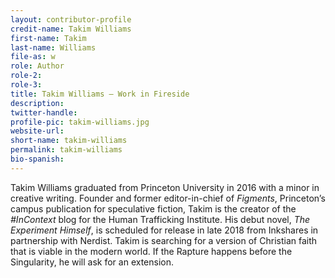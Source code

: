 ```yaml
---
layout: contributor-profile
credit-name: Takim Williams
first-name: Takim
last-name: Williams
file-as: w
role: Author
role-2:
role-3:
title: Takim Williams — Work in Fireside
description:
twitter-handle:
profile-pic: takim-williams.jpg
website-url:
short-name: takim-williams
permalink: takim-williams
bio-spanish:
---
```

Takim Williams graduated from Princeton University in 2016 with a minor in creative writing. Founder and former editor-in-chief of _Figments_, Princeton’s campus publication for speculative fiction, Takim is the creator of the _#InContext_ blog for the Human Trafficking Institute. His debut novel, _The Experiment Himself_, is scheduled for release in late 2018 from Inkshares in partnership with Nerdist. Takim is searching for a version of Christian faith that is viable in the modern world. If the Rapture happens before the Singularity, he will ask for an extension.
